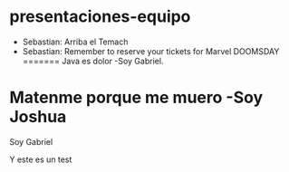 # presentaciones-equipo

- Sebastian: Arriba el Temach
- Sebastian: Remember to reserve your tickets for Marvel DOOMSDAY
=======
Java es dolor
-Soy Gabriel.

Matenme porque me muero
-Soy Joshua
=======

Soy Gabriel

Y este es un test
